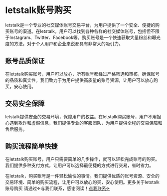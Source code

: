 # letstalk账号购买

letstalk是一个专业的社交媒体账号交易平台，为用户提供了一个安全、便捷的购买账号的渠道。在letstalk，用户可以找到各种各样的社交媒体账号，包括但不限于Instagram、Twitter、Facebook等。购买账号是一个快速获取大量粉丝和曝光度的方法，对于个人用户和企业来说都具有非常大的吸引力。

## 账号品质保证
在letstalk购买账号，用户可以放心，所有账号都经过严格筛选和审核，确保账号的品质和真实性。我们致力于为用户提供高质量的账号资源，让用户可以放心购买，安心使用。

## 交易安全保障
letstalk提供安全的交易环境，保障用户的权益。在letstalk购买账号，用户不用担心遇到欺诈和虚假信息，我们提供专业的客服团队，为用户提供全程的交易保障和售后服务。

## 购买流程简单快捷
在letstalk购买账号，用户只需要简单的几步操作，就可以轻松完成账号的购买。我们提供多种支付方式，让用户可以选择最便捷的方式进行交易，省时省力。

在letstalk，购买账号是一件轻松愉快的事情。我们提供优质的账号资源、安全的交易环境、简单的购买流程，让用户可以放心购买，安心使用。更多关于letstalk账号购买 请通过✈与我们联系，感谢阅读！[点我联系✈](https://gm.G208.com)